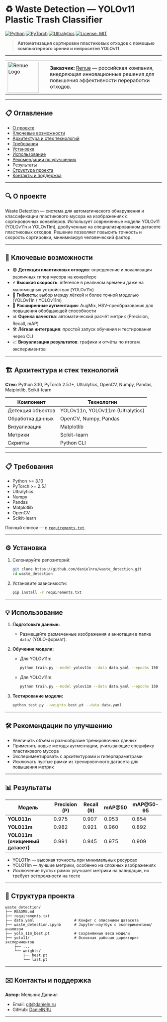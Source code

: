 # ♻️ Waste Detection — YOLOv11 Plastic Trash Classifier

[![Python](https://img.shields.io/badge/python-3.10-blue)](https://www.python.org/) [![PyTorch](https://img.shields.io/badge/pytorch-2.5.1-orange)](https://pytorch.org/) [![Ultralytics](https://img.shields.io/badge/ultralytics-latest-blueviolet)](https://github.com/ultralytics/ultralytics) [![License: MIT](https://img.shields.io/badge/license-MIT-green)](LICENSE)

> **Автоматизация сортировки пластиковых отходов с помощью компьютерного зрения и нейросетей YOLOv11**

---

<table>
<tr>
<td width="120"><img src="https://renue.ru/images/renue-logo.png" width="100" alt="Renue Logo"></td>
<td>
<b>Заказчик:</b> <a href="https://renue.ru/">Renue</a> — российская компания, внедряющая инновационные решения для повышения эффективности переработки отходов.
</td>
</tr>
</table>

---

## 📋 Оглавление

* [О проекте](#-о-проекте)
* [Ключевые возможности](#-ключевые-возможности)
* [Архитектура и стек технологий](#-архитектура-и-стек-технологий)
* [Требования](#-требования)
* [Установка](#-установка)
* [Использование](#-использование)
* [Рекомендации по улучшению](#-рекомендации-по-улучшению)
* [Результаты](#-результаты)
* [Структура проекта](#-структура-проекта)
* [Контакты и поддержка](#-контакты-и-поддержка)

---

## 🔍 О проекте

Waste Detection — система для автоматического обнаружения и классификации пластикового мусора на изображениях с сортировочных конвейеров. Использует современные модели YOLOv11 (YOLOv11n и YOLOv11m), дообученные на специализированном датасете пластиковых отходов. Решение позволяет повысить точность и скорость сортировки, минимизируя человеческий фактор.

---

## 🚀 Ключевые возможности

* 🟢 **Детекция пластиковых отходов**: определение и локализация различных типов мусора на конвейере
* ⚡ **Высокая скорость**: inference в реальном времени даже на маломощных устройствах (YOLOv11n)
* 🧠 **Гибкость**: выбор между лёгкой и более точной моделью (YOLOv11n / YOLOv11m)
* 🧩 **Расширенные аугментации**: AugMix, HSV-преобразования для повышения обобщающей способности
* 📊 **Оценка качества**: автоматический расчёт метрик (Precision, Recall, mAP)
* 🛠 **Лёгкая интеграция**: простой запуск обучения и тестирования через CLI
* 📈 **Визуализация результатов**: графики и отчёты по итогам экспериментов

---

## 🏗 Архитектура и стек технологий

**Стек:** Python 3.10, PyTorch 2.5.1+, Ultralytics, OpenCV, Numpy, Pandas, Matplotlib, Scikit-learn

| Компонент         | Технологии                                  |
|-------------------|---------------------------------------------|
| Детекция объектов | YOLOv11n, YOLOv11m (Ultralytics)            |
| Обработка данных  | OpenCV, Numpy, Pandas                       |
| Визуализация      | Matplotlib                                  |
| Метрики           | Scikit-learn                                |
| Скрипты           | Python CLI                                  |

---

## 📋 Требования

* Python >= 3.10
* PyTorch >= 2.5.1
* Ultralytics
* Numpy
* Pandas
* Matplotlib
* OpenCV
* Scikit-learn

Полный список — в [`requirements.txt`](requirements.txt).

---

## ⚙️ Установка

1. Склонируйте репозиторий:

   ```bash
   git clone https://github.com/danielnru/waste_detection.git
   cd waste_detection
   ```

2. Установите зависимости:

   ```bash
   pip install -r requirements.txt
   ```

---

## 💡 Использование

1. **Подготовьте данные:**
   - Размещайте размеченные изображения и аннотации в папке `data/` (YOLO-формат).

2. **Обучение модели:**
   - Для YOLOv11n:
     ```bash
     python train.py --model yolov11n --data data.yaml --epochs 150
     ```
   - Для YOLOv11m:
     ```bash
     python train.py --model yolov11m --data data.yaml --epochs 150
     ```

3. **Тестирование модели:**
   ```bash
   python test.py --weights best.pt --data data.yaml
   ```

---

## 🛠 Рекомендации по улучшению

* Увеличить объём и разнообразие тренировочных данных
* Применять новые методы аугментации, учитывающие специфику пластикового мусора
* Экспериментировать с архитектурами и гиперпараметрами
* Исключать пустые рамки из тренировочного датасета для повышения метрик

---

## 📊 Результаты

| Модель       | Precision (P) | Recall (R) | mAP@50 | mAP@50-95 |
|--------------|---------------|------------|--------|-----------|
| **YOLO11n**  | 0.975         | 0.907      | 0.953  | 0.854     |
| **YOLO11m**  | 0.982         | 0.921      | 0.960  | 0.892     |
| **YOLO11m (очищенный датасет)** | 0.991 | 0.945 | 0.975 | 0.909     |

- YOLO11n — высокая точность при минимальных ресурсах
- YOLO11m — лучшие метрики, особенно на сложных изображениях
- Исключение пустых рамок улучшает метрики на валидации, но требует осторожности на тесте

---

## 📁 Структура проекта

```
waste_detection/
├── README.md
├── requirements.txt
├── data.yaml                  # Конфиг с описанием датасета
├── waste_detection.ipynb      # Jupyter-ноутбук с экспериментами/анализом
├── yolo_11m_best.pt           # Сохранённые веса модели
├── yolo11/                    # Основная рабочая директория экспериментов
    ├── ...
    └── weights/
        ├── best.pt
        └── last.pt
```

---

## ✉️ Контакты и поддержка

**Автор:** Мельник Даниил

* Email: [git@danieln.ru](mailto:git@danieln.ru)
* GitHub: [DanielNRU](https://github.com/DanielNRU)

--- 